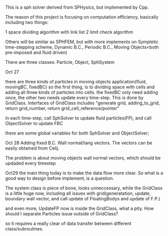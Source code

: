 This is a sph solver derived from SPHysics, but implemented by Cpp.

The reason of this project is focusing on computation efficiency, basically including two things:

1 space dividing algorithm with link list
2 limit check algorithm

Others will be similar as SPHFEM, but with more implements on  Sympletic time-stepping scheme, Dynamic B.C., Periodic B.C., Moving Objects<both pre-imposed and fluid driven)

There are three classes: Particle, Object, SphSystem 

Oct 27

there are three kinds of particles in moving objects application(fluid, movingBC, fixedBC)
so the first thing, is to dividing space with cells and adding all three kinds of particles into cells. the fixedBC only need adding once, the other two needs update every time-step. This is done by GridClass. Interfaces of GridClass includes "generate grid, adding_to_grid, return grid_number, return grid_cell_reference/pointer"

in each time-step, call SphSolver to update fluid particles(FP), and call ObjectSolver to update FBC

there are some global variables for both SphSolver and ObjectSolver;

Oct 28
Adding fixed B.C. Wall normal/tang vectors. The vectors can be easily obtained from Celij. 

The problem is about moving objects wall normal vectors, which should be updaded every timestep

Oct29
the main thing today is to make the data flow more clear. So what is a good way to design before implement, is a question.

The system class is piece of bone, looks unneccessary, while the GridClass is a little huge now, including all issues with grid(generatation, update, boundary wall vector, and call update of FloatingBodys and update of F.P.)

and even more, UpdateFP now is inside the GridClass, what a pity. How should I separate Particles issue outside of GridClass?

so it requires a really clear of data transfer between different class/subroutines. 
